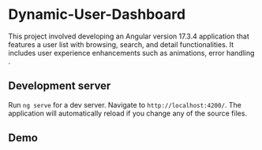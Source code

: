 # Dynamic-User-Dashboard

This project involved developing an Angular version 17.3.4 application that features a user list with browsing, search, and detail functionalities. It includes user experience enhancements such as animations, error handling .

## Development server

Run `ng serve` for a dev server. Navigate to `http://localhost:4200/`. The application will automatically reload if you change any of the source files.


## Demo

